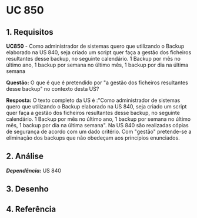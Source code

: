 # UC 850

## 1. Requisitos

**UC850** - Como administrador de sistemas quero que utilizando o Backup elaborado na US 840, seja criado um script quer faça a gestão dos ficheiros resultantes desse backup, no seguinte calendário. 1 Backup por mês no último ano, 1 backup por semana no último mês, 1 backup por dia na última semana

**Questão:** O que é que é pretendido por "a gestão dos ficheiros resultantes desse backup" no contexto desta US?

 **Resposta:** O texto completo da US é :"Como administrador de sistemas quero que utilizando o Backup elaborado na US 840, seja criado um script quer faça a gestão dos ficheiros resultantes desse backup, no seguinte calendário. 1 Backup por mês no último ano, 1 backup por semana no último mês, 1 backup por dia na última semana". Na US 840 são realizadas cópias de segurança de acordo com um dado critério. Com "gestão" pretende-se a eliminação dos backups que não obedeçam aos princípios enunciados.


## 2. Análise

***Dependência:*** US 840



## 3. Desenho

## 4. Referência